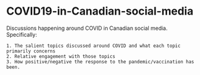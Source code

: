 # COVID19-in-Canadian-social-media
Discussions happening around COVID in Canadian social media. Specifically:

    1. The salient topics discussed around COVID and what each topic primarily concerns
    2. Relative engagement with those topics
    3. How positive/negative the response to the pandemic/vaccination has been.


